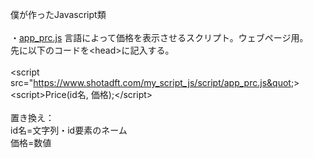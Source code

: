 僕が作ったJavascript類<br /><br />
・[app_prc.js](https://www.shotadft.com/my_script_js/script/app_prc.js)
言語によって価格を表示させるスクリプト。ウェブページ用。<br />
先に以下のコードを&lt;head&gt;に記入する。
<br /><br />
&lt;script src=&quot;https://www.shotadft.com/my_script_js/script/app_prc.js&quot;&gt;
<br />
&lt;script&gt;Price(id名, 価格);&lt;/script&gt;
<br /><br />
置き換え：<br />
id名=文字列・id要素のネーム<br />
価格=数値
